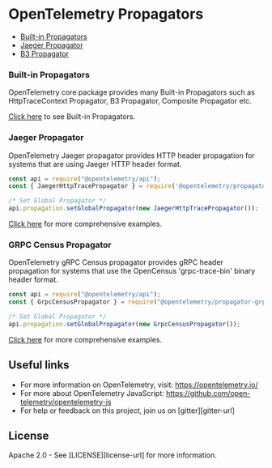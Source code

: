 # OpenTelemetry Propagators

  - [Built-in Propagators](#built-in-propagators)
  - [Jaeger Propagator](#jaeger-propagator)
  - [B3 Propagator](#b3-propagator)


### Built-in Propagators

OpenTelemetry core package provides many Built-in Propagators such as HttpTraceContext Propagator, B3 Propagator, Composite Propagator etc.

[Click here](https://github.com/open-telemetry/opentelemetry-js/tree/master/packages/opentelemetry-core#built-in-propagators) to see Built-in Propagators.


### Jaeger Propagator

OpenTelemetry Jaeger propagator provides HTTP header propagation for systems that are using Jaeger HTTP header format.

```js
const api = require("@opentelemetry/api");
const { JaegerHttpTracePropagator } = require('@opentelemetry/propagator-jaeger');

/* Set Global Propagator */
api.propagation.setGlobalPropagator(new JaegerHttpTracePropagator());
```

[Click here](opentelemetry-propagator-jaeger/README.md) for more comprehensive examples.

### GRPC Census Propagator

OpenTelemetry gRPC Census propagator provides gRPC header propagation for systems that use the OpenCensus 'grpc-trace-bin' binary header format.

```js
const api = require("@opentelemetry/api");
const { GrpcCensusPropagator } = require("@opentelemetry/propagator-grpc-census-binary");

/* Set Global Propagator */
api.propagation.setGlobalPropagator(new GrpcCensusPropagator());
```

[Click here](opentelemetry-propagator-grpc-census-binary/README.md) for more comprehensive examples.


## Useful links

- For more information on OpenTelemetry, visit: <https://opentelemetry.io/>
- For more about OpenTelemetry JavaScript: <https://github.com/open-telemetry/opentelemetry-js>
- For help or feedback on this project, join us on [gitter][gitter-url]

## License

Apache 2.0 - See [LICENSE][license-url] for more information.

